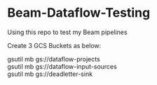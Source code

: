 # Beam-Dataflow-Testing
Using this repo to test my Beam pipelines

Create 3 GCS Buckets as below:

gsutil mb gs://dataflow-projects<br>
gsutil mb gs://dataflow-input-sources<br>
gsutil mb gs://deadletter-sink<br>
